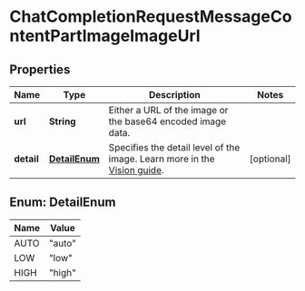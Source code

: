 # ChatCompletionRequestMessageContentPartImageImageUrl

## Properties
Name | Type | Description | Notes
------------ | ------------- | ------------- | -------------
**url** | **String** | Either a URL of the image or the base64 encoded image data. | 
**detail** | [**DetailEnum**](#DetailEnum) | Specifies the detail level of the image. Learn more in the [Vision guide](/docs/guides/vision#low-or-high-fidelity-image-understanding). |  [optional]

<a name="DetailEnum"></a>
## Enum: DetailEnum
Name | Value
---- | -----
AUTO | &quot;auto&quot;
LOW | &quot;low&quot;
HIGH | &quot;high&quot;
